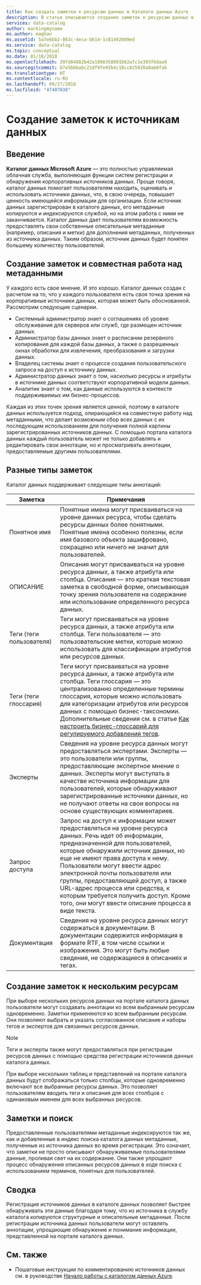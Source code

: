 ```yaml
---
title: Как создать заметки к ресурсам данных в Каталоге данных Azure
description: В статье описывается создание заметок к ресурсам данных в каталоге данных Azure, включая добавление понятных имен, тегов, описаний и экспертных мнений.
services: data-catalog
author: markingmyname
ms.author: maghan
ms.assetid: 5a7e6bb2-863c-4eca-b614-1c814920d9ed
ms.service: data-catalog
ms.topic: conceptual
ms.date: 01/18/2018
ms.openlocfilehash: 39fd84882b42a1890358991b62afc1e393f6daa9
ms.sourcegitcommit: b7e5bbbabc21df9fe93b4c18cc825920a0ab6fab
ms.translationtype: HT
ms.contentlocale: ru-RU
ms.lasthandoff: 09/27/2018
ms.locfileid: "47407838"
---
```

# <a name="how-to-annotate-data-sources"></a>Создание заметок к источникам данных
## <a name="introduction"></a>Введение
**Каталог данных Microsoft Azure** — это полностью управляемая облачная служба, выполняющая функции систем регистрации и обнаружения корпоративных источников данных. Проще говоря, каталог данных помогает пользователям находить, оценивать и использовать источники данных, что, в свою очередь, повышает ценность имеющейся информации для организации. Если источник данных зарегистрирован в каталоге данных, его метаданные копируются и индексируются службой, но на этом работа с ними не заканчивается. Каталог данных дает пользователям возможность предоставлять свои собственные описательные метаданные (например, описания и метки) для дополнения метаданных, полученных из источника данных. Таким образом, источник данных будет понятен большему количеству пользователей.

## <a name="annotation-and-crowdsourcing"></a>Создание заметок и совместная работа над метаданными
У каждого есть свое мнение. И это хорошо.
Каталог данных создан с расчетом на то, что у каждого пользователя есть своя точка зрения на корпоративные источники данных, которая может быть обоснованной. Рассмотрим следующие сценарии.

* Системный администратор знает о соглашениях об уровне обслуживания для серверов или служб, где размещен источник данных.
* Администратор базы данных знает о расписании резервного копирования для каждой базы данных, а также о разрешенных окнах обработки для извлечения, преобразования и загрузки данных.
* Владелец системы знает о процессе создания пользовательского запроса на доступ к источнику данных.
* Администратор данных знает о том, насколько ресурсы и атрибуты в источнике данных соответствуют корпоративной модели данных.
* Аналитик знает о том, как данные используются в контексте поддерживаемых им бизнес-процессов.

Каждая из этих точек зрения является ценной, поэтому в каталоге данных используется подход, опирающийся на совместную работу над метаданными, что делает возможным сбор всех данных с их последующим использованием для получения полной картины зарегистрированных источников данных. С помощью портала каталога данных каждый пользователь может не только добавлять и редактировать свои аннотации, но и просматривать аннотации, предоставляемые другими пользователями.

## <a name="different-types-of-annotations"></a>Разные типы заметок
Каталог данных поддерживает следующие типы аннотаций:

| Заметка | Примечания |
| --- | --- |
| Понятное имя |Понятные имена могут присваиваться на уровне данных ресурса, чтобы сделать ресурсы данных более понятными. Понятные имена особенно полезны, если имя базового объекта зашифровано, сокращено или ничего не значит для пользователей. |
| ОПИСАНИЕ |Описания могут присваиваться на уровне ресурса данных, а также атрибута или столбца. Описания — это краткая текстовая заметка в свободной форме, описывающая точку зрения пользователя на содержание или использование определенного ресурса данных. |
| Теги (теги пользователя) |Теги могут присваиваться на уровне ресурса данных, а также атрибута или столбца. Теги пользователя — это пользовательские метки, которые можно использовать для классификации атрибутов или ресурсов данных. |
| Теги (теги глоссария) |Теги могут присваиваться на уровне ресурса данных, а также атрибута или столбца. Теги глоссария — это централизованно определенные термины глоссария, которые можно использовать для категоризации атрибутов или ресурсов данных с помощью бизнес-таксономии. Дополнительные сведения см. в статье [Как настроить бизнес-глоссарий для регулируемого добавления тегов](data-catalog-how-to-business-glossary.md). |
| Эксперты |Сведения на уровне ресурса данных могут предоставляться экспертами. Эксперты — это пользователи или группы, предоставляющие экспертное мнение о данных. Эксперты могут выступать в качестве источника информации для пользователей, которые обнаруживают зарегистрированные источники данных, но не получают ответы на свои вопросы на основе существующих комментариев. |
| Запрос доступа |Запрос на доступ к информации может предоставляться на уровне ресурса данных. Речь идет об информации, предназначенной для пользователей, которые обнаружили источник данных, но еще не имеют права доступа к нему. Пользователи могут ввести адрес электронной почты пользователя или группы, предоставляющей доступ, а также URL-адрес процесса или средства, к которым требуется получить доступ. Кроме того, они могут ввести описание процесса в виде текста. |
| Документация |Сведения на уровне ресурса данных могут содержаться в документации. В документации содержится информация в формате RTF, в том числе ссылки и изображения. Это могут быть любые сведения, не содержащиеся в описаниях и тегах. |

## <a name="annotating-multiple-assets"></a>Создание заметок к нескольким ресурсам
При выборе нескольких ресурсов данных на портале каталога данных пользователи могут создавать аннотации ко всем выбранным ресурсам одновременно. Заметки применяются ко всем выбранным ресурсам. Они позволяют выбрать и указать согласованное описание и наборы тегов и экспертов для связанных ресурсов данных.

> [!NOTE]
> Теги и эксперты также могут предоставляться при регистрации ресурсов данных с помощью средства регистрации источников данных каталога данных.
>
>

При выборе нескольких таблиц и представлений на портале каталога данных будут отображаться только столбцы, которые одновременно включают все выбранные ресурсы данных. Это позволяет пользователям вводить теги и описания для всех столбцов с одинаковым именем для всех выбранных ресурсов.

## <a name="annotations-and-discovery"></a>Заметки и поиск
Предоставленные пользователями метаданные индексируются так же, как и добавленные в индекс поиска каталога данных метаданные, полученные из источника данных во время регистрации. Это означает, что заметки не просто описывают обнаруживаемые пользователями данные, проливая свет на их содержание. Они также упрощают процесс обнаружения описанных ресурсов данных в ходе поиска с использованием терминов, понятных для пользователей.

## <a name="summary"></a>Сводка
Регистрация источников данных в каталоге данных позволяет быстрее обнаруживать эти данные благодаря тому, что из источника в службу каталога копируются структурные и описательные метаданные. После регистрации источника данных пользователи могут оставлять аннотации, упрощающие обнаружение и понимание информации, представленной на портале каталога данных.

## <a name="see-also"></a>См. также
* Пошаговые инструкции по комментированию источников данных см. в руководстве [Начало работы с каталогом данных Azure](data-catalog-get-started.md).
